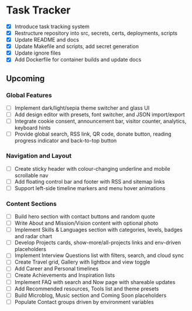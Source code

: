 # Task Tracker

- [x] Introduce task tracking system
- [x] Restructure repository into src, secrets, certs, deployments, scripts
- [x] Update README and docs
- [x] Update Makefile and scripts, add secret generation
- [x] Update ignore files
- [x] Add Dockerfile for container builds and update docs

## Upcoming

### Global Features
- [ ] Implement dark/light/sepia theme switcher and glass UI
- [ ] Add design editor with presets, font switcher, and JSON import/export
- [ ] Integrate cookie consent, announcement bar, visitor counter, analytics, keyboard hints
- [ ] Provide global search, RSS link, QR code, donate button, reading progress indicator and back-to-top button

### Navigation and Layout
- [ ] Create sticky header with colour-changing underline and mobile scrollable nav
- [ ] Add floating control bar and footer with RSS and sitemap links
- [ ] Support left-side timeline markers and menu hover animations

### Content Sections
- [ ] Build hero section with contact buttons and random quote
- [ ] Write About and Mission/Vision content with optional photo
- [ ] Implement Skills & Languages section with categories, levels, badges and radar chart
- [ ] Develop Projects cards, show-more/all-projects links and env-driven placeholders
- [ ] Implement Interview Questions list with filters, search, and cloud sync
- [ ] Create Travel grid, Gallery with lightbox and view toggle
- [ ] Add Career and Personal timelines
- [ ] Create Achievements and Inspiration lists
- [ ] Implement FAQ with search and Now page with shareable updates
- [ ] Add Recommended resources, Tools list and theme presets
- [ ] Build Microblog, Music section and Coming Soon placeholders
- [ ] Populate Contact groups driven by environment variables
